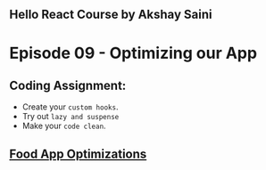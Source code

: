 ## Hello React Course by Akshay Saini

# Episode 09 - Optimizing our App

## Coding Assignment:

- Create your `custom hooks`.
- Try out `lazy and suspense`
- Make your `code clean`.

## [Food App Optimizations](https://food-app-optimizations.netlify.app/)
